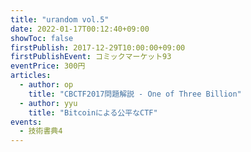 ```yaml
---
title: "urandom vol.5"
date: 2022-01-17T00:12:40+09:00
showToc: false
firstPublish: 2017-12-29T10:00:00+09:00
firstPublishEvent: コミックマーケット93
eventPrice: 300円
articles:
  - author: op
    title: "CBCTF2017問題解説 - One of Three Billion"
  - author: yyu
    title: "Bitcoinによる公平なCTF"
events:
  - 技術書典4
---
```


